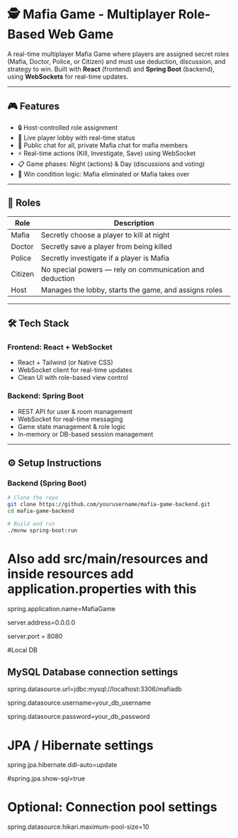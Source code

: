 # 🕵️ Mafia Game - Multiplayer Role-Based Web Game

A real-time multiplayer Mafia Game where players are assigned secret roles (Mafia, Doctor, Police, or Citizen) and must use deduction, discussion, and strategy to win. Built with **React** (frontend) and **Spring Boot** (backend), using **WebSockets** for real-time updates.

---

## 🎮 Features

- 🔒 Host-controlled role assignment
- 👥 Live player lobby with real-time status
- 💬 Public chat for all, private Mafia chat for mafia members
- ⚡ Real-time actions (Kill, Investigate, Save) using WebSocket
- 📋 Game phases: Night (actions) & Day (discussions and voting)
- 🧠 Win condition logic: Mafia eliminated or Mafia takes over

---

## 🧪 Roles

| Role    | Description                                                                 |
|---------|-----------------------------------------------------------------------------|
| Mafia   | Secretly choose a player to kill at night                                   |
| Doctor  | Secretly save a player from being killed                                    |
| Police  | Secretly investigate if a player is Mafia                                   |
| Citizen | No special powers — rely on communication and deduction                     |
| Host    | Manages the lobby, starts the game, and assigns roles                       |

---

## 🛠 Tech Stack

### Frontend: React + WebSocket
- React + Tailwind (or Native CSS)
- WebSocket client for real-time updates
- Clean UI with role-based view control

### Backend: Spring Boot
- REST API for user & room management
- WebSocket for real-time messaging
- Game state management & role logic
- In-memory or DB-based session management

---

## ⚙️ Setup Instructions

### Backend (Spring Boot)

```bash
# Clone the repo
git clone https://github.com/yourusername/mafia-game-backend.git
cd mafia-game-backend

# Build and run
./mvnw spring-boot:run
```
# Also add src/main/resources and inside resources add application.properties with this

spring.application.name=MafiaGame

server.address=0.0.0.0

server.port = 8080

#Local DB

## MySQL Database connection settings

spring.datasource.url=jdbc:mysql://localhost:3306/mafiadb

spring.datasource.username=your_db_username

spring.datasource.password=your_db_password

# JPA / Hibernate settings

spring.jpa.hibernate.ddl-auto=update

#spring.jpa.show-sql=true

# Optional: Connection pool settings

spring.datasource.hikari.maximum-pool-size=10



